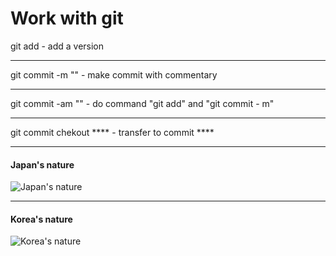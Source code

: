 # Work with git

git add - add a version
___
git commit -m "" - make commit with commentary

---
git commit -am "" - do  command "git add" and "git commit - m"
___
git commit chekout **** - transfer to commit ****
___
#### Japan's nature
![Japan's nature](https://w.forfun.com/fetch/40/408469c51d92280792210728e87e455d.jpeg?w=1470&r=0.5625)

___

#### Korea's nature
![Korea's nature](https://vsegda-pomnim.com/uploads/posts/2022-04/1649134827_21-vsegda-pomnim-com-p-koreya-priroda-foto-21.jpg)